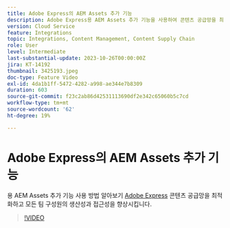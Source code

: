 ```yaml
---
title: Adobe Express의 AEM Assets 추가 기능
description: Adobe Express용 AEM Assets 추가 기능을 사용하여 콘텐츠 공급망을 최적화하고 모든 팀원의 생산성과 접근성을 향상시키는 방법에 대해 알아봅니다.
version: Cloud Service
feature: Integrations
topic: Integrations, Content Management, Content Supply Chain
role: User
level: Intermediate
last-substantial-update: 2023-10-26T00:00:00Z
jira: KT-14192
thumbnail: 3425193.jpeg
doc-type: Feature Video
exl-id: 4da1b1ff-5472-4282-a998-ae344e7b8309
duration: 603
source-git-commit: f23c2ab86d42531113690df2e342c65060b5c7cd
workflow-type: tm+mt
source-wordcount: '62'
ht-degree: 19%

---
```


# Adobe Express의 AEM Assets 추가 기능

용 AEM Assets 추가 기능 사용 방법 알아보기 [Adobe Express](https://www.adobe.com/express/) 콘텐츠 공급망을 최적화하고 모든 팀 구성원의 생산성과 접근성을 향상시킵니다.

>[!VIDEO](https://video.tv.adobe.com/v/3425193/?learn=on)
